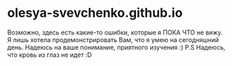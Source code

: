 # olesya-svevchenko.github.io
Возможно, здесь есть какие-то ошибки, которые я ПОКА ЧТО не вижу. Я лишь хотела продемонстрировать Вам, что я умею на сегодняшний день. Надеюсь на ваше понимание, приятного изучения :) 
P.S Надеюсь, что кровь из глаз не идет :D
